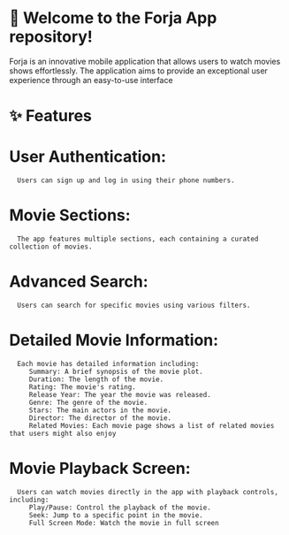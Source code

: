 # 🚀 Welcome to the Forja App repository! 

Forja is an innovative mobile application that allows users to watch movies shows effortlessly.
The application aims to provide an exceptional user experience through an easy-to-use interface 

# ✨ Features

# User Authentication:
      Users can sign up and log in using their phone numbers.
# Movie Sections:
      The app features multiple sections, each containing a curated collection of movies.
# Advanced Search:
      Users can search for specific movies using various filters.
# Detailed Movie Information: 
      Each movie has detailed information including:
         Summary: A brief synopsis of the movie plot.
         Duration: The length of the movie.
         Rating: The movie's rating.
         Release Year: The year the movie was released.
         Genre: The genre of the movie.
         Stars: The main actors in the movie.
         Director: The director of the movie.
         Related Movies: Each movie page shows a list of related movies that users might also enjoy
# Movie Playback Screen: 
      Users can watch movies directly in the app with playback controls, including:
         Play/Pause: Control the playback of the movie.
         Seek: Jump to a specific point in the movie.
         Full Screen Mode: Watch the movie in full screen

